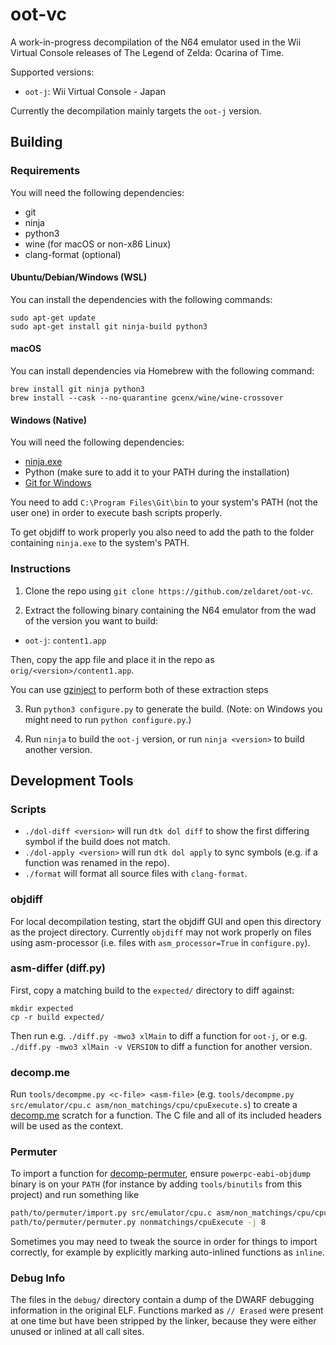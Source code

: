# oot-vc

A work-in-progress decompilation of the N64 emulator used in the Wii Virtual Console releases of The Legend of Zelda: Ocarina of Time.

Supported versions:

- `oot-j`: Wii Virtual Console - Japan

Currently the decompilation mainly targets the `oot-j` version.

## Building

### Requirements

You will need the following dependencies:
* git
* ninja
* python3
* wine (for macOS or non-x86 Linux)
* clang-format (optional)

#### Ubuntu/Debian/Windows (WSL)

You can install the dependencies with the following commands:

```
sudo apt-get update
sudo apt-get install git ninja-build python3
```

#### macOS

You can install dependencies via Homebrew with the following command:

```
brew install git ninja python3
brew install --cask --no-quarantine gcenx/wine/wine-crossover
```

#### Windows (Native)

You will need the following dependencies:
- [ninja.exe](https://github.com/ninja-build/ninja/releases/latest)
- Python (make sure to add it to your PATH during the installation)
- [Git for Windows](https://www.git-scm.com/downloads)

You need to add ``C:\Program Files\Git\bin`` to your system's PATH (not the user one) in order to execute bash scripts properly.

To get objdiff to work properly you also need to add the path to the folder containing ``ninja.exe`` to the system's PATH.

### Instructions

1. Clone the repo using `git clone https://github.com/zeldaret/oot-vc`.

2. Extract the following binary containing the N64 emulator from the wad of the version you want to build:

  * `oot-j`: `content1.app`

  Then, copy the app file and place it in the repo as `orig/<version>/content1.app`.

  You can use [gzinject](https://github.com/krimtonz/gzinject) to perform both of these extraction steps

3. Run `python3 configure.py` to generate the build. (Note: on Windows you might need to run ``python configure.py``.)

4. Run `ninja` to build the `oot-j` version, or run `ninja <version>` to build another version.

## Development Tools

### Scripts

* `./dol-diff <version>` will run `dtk dol diff` to show the first differing symbol if the build does not match.
* `./dol-apply <version>` will run `dtk dol apply` to sync symbols (e.g. if a function was renamed in the repo).
* `./format` will format all source files with `clang-format`.

### objdiff

For local decompilation testing, start the objdiff GUI and open this directory as the project directory.
Currently `objdiff` may not work properly on files using asm-processor (i.e. files with `asm_processor=True` in `configure.py`).

### asm-differ (diff.py)

First, copy a matching build to the `expected/` directory to diff against:

```
mkdir expected
cp -r build expected/
```

Then run e.g. `./diff.py -mwo3 xlMain` to diff a function for `oot-j`, or e.g. `./diff.py -mwo3 xlMain -v VERSION` to diff a function for another version.

### decomp.me

Run `tools/decompme.py <c-file> <asm-file>` (e.g. `tools/decompme.py src/emulator/cpu.c asm/non_matchings/cpu/cpuExecute.s`) to create a
[decomp.me](https://decomp.me/) scratch for a function. The C file and all of its included headers will be used as the context.

### Permuter

To import a function for [decomp-permuter](https://github.com/simonlindholm/decomp-permuter), ensure `powerpc-eabi-objdump` binary
is on your `PATH` (for instance by adding `tools/binutils` from this project) and run something like

```sh
path/to/permuter/import.py src/emulator/cpu.c asm/non_matchings/cpu/cpuExecute.s
path/to/permuter/permuter.py nonmatchings/cpuExecute -j 8
```

Sometimes you may need to tweak the source in order for things to import
correctly, for example by explicitly marking auto-inlined functions as `inline`.

### Debug Info

The files in the `debug/` directory contain a dump of the DWARF debugging information in the original ELF. Functions marked as `// Erased`
were present at one time but have been stripped by the linker, because they were either unused or inlined at all call sites.
